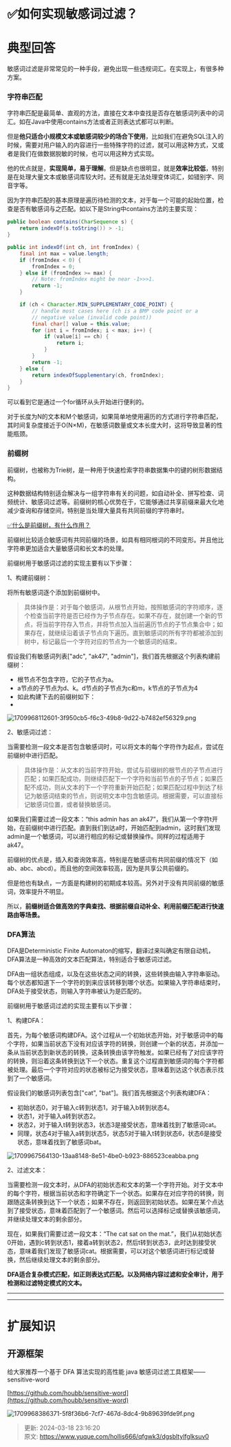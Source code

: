 # ✅如何实现敏感词过滤？

# 典型回答


敏感词过滤是非常常见的一种手段，避免出现一些违规词汇。在实现上，有很多种方案。



### 字符串匹配


字符串匹配是最简单、直观的方法，直接在文本中查找是否存在敏感词列表中的词汇。如在Java中使用contains方法或者正则表达式都可以判断。



但是**他只适合小规模文本或敏感词较少的场合下使用**，比如我们在避免SQL注入的时候，需要对用户输入的内容进行一些特殊字符的过滤，就可以用这种方式，又或者是我们在做数据脱敏的时候，也可以用这种方式实现。



他的优点就是，**实现简单，易于理解**。但是缺点也很明显，就是**效率比较低**，特别是在处理大量文本或敏感词库较大时。还有就是无法处理变体词汇，如错别字、同音字等。



因为字符串匹配的基本原理是遍历待检测的文本，对于每一个可能的起始位置，检查是否有敏感词与之匹配。如以下是String中contains方法的主要实现：

```java
public boolean contains(CharSequence s) {
    return indexOf(s.toString()) > -1;
}

public int indexOf(int ch, int fromIndex) {
    final int max = value.length;
    if (fromIndex < 0) {
        fromIndex = 0;
    } else if (fromIndex >= max) {
        // Note: fromIndex might be near -1>>>1.
        return -1;
    }

    if (ch < Character.MIN_SUPPLEMENTARY_CODE_POINT) {
        // handle most cases here (ch is a BMP code point or a
        // negative value (invalid code point))
        final char[] value = this.value;
        for (int i = fromIndex; i < max; i++) {
            if (value[i] == ch) {
                return i;
            }
        }
        return -1;
    } else {
        return indexOfSupplementary(ch, fromIndex);
    }
}

```



可以看到它是通过一个for循环从头开始进行便利的。



对于长度为N的文本和M个敏感词，如果简单地使用遍历的方式进行字符串匹配，其时间复杂度接近于O(N×M)，在敏感词数量或文本长度大时，这将导致显著的性能瓶颈。





### 前缀树


前缀树，也被称为Trie树，是一种用于快速检索字符串数据集中的键的树形数据结构。



这种数据结构特别适合解决与一组字符串有关的问题，如自动补全、拼写检查、词频统计、敏感词过滤等。前缀树的核心优势在于，它能够通过共享前缀来最大化地减少查询和存储空间，特别是当处理大量具有共同前缀的字符串时。



[✅什么是前缀树，有什么作用？](https://www.yuque.com/hollis666/qfgwk3/waqku6qab64aow90)



前缀树比较适合敏感词有共同前缀的场景，如具有相同根词的不同变形。并且他比字符串更加适合大量敏感词和长文本的处理。



前缀树用于敏感词过滤的实现主要有以下步骤：



1、构建前缀树：



将所有敏感词逐个添加到前缀树中。



> 具体操作是：对于每个敏感词，从根节点开始，按照敏感词的字符顺序，逐个检查当前字符是否已经作为子节点存在。如果不存在，就创建一个新的节点，将当前字符存入节点，并将节点加入当前遍历节点的子节点集合中；如果存在，就继续沿着该子节点向下遍历。直到敏感词的所有字符都被添加到树中，标记最后一个字符对应的节点为一个敏感词的结束。
>



假设我们有敏感词列表["adc", "ak47", "admin"]，我们首先根据这个列表构建前缀树：

+ 根节点不包含字符，它的子节点为a。
+ a节点的子节点为d、k。d节点的子节点为c和m，k节点的子节点为4
+ 如此构建下去的前缀树如下：
+ 

![1709968112601-3f950cb5-f6c3-49b8-9d22-b7482ef56329.png](./img/0d7iYtciIvLJ5pzw/1709968112601-3f950cb5-f6c3-49b8-9d22-b7482ef56329-733424.png)



2、敏感词过滤：



当需要检测一段文本是否包含敏感词时，可以将文本的每个字符作为起点，尝试在前缀树中进行匹配。



> 具体操作是：从文本的当前字符开始，尝试与前缀树的根节点的子节点进行匹配；如果匹配成功，则继续匹配下一个字符和当前节点的子节点；如果匹配不成功，则从文本的下一个字符重新开始匹配；如果匹配过程中到达了标记为敏感词结束的节点，则说明文本中包含敏感词。根据需要，可以直接标记敏感词位置，或者替换敏感词。
>



如果我们需要过滤一段文本：“this admin has an ak47”，我们从第一个字符t开始，在前缀树中进行匹配。直到我们到达a时，开始匹配到admin，这时我们发现admin是一个敏感词，可以进行相应的标记或替换操作。同样的过程适用于ak47。



前缀树的优点是，插入和查询效率高，特别是在敏感词有共同前缀的情况下（如ab、abc、abcd）。而且他的空间效率较高，因为是共享公共前缀的。

<font style="color:rgb(13, 13, 13);"></font>

但是他也有缺点，一方面是构建树的初期成本较高。另外对于没有共同前缀的敏感词，效率提升不明显。



所以，**前缀树适合做高效的字典查找、根据前缀自动补全、利用前缀匹配进行快速路由等场景。**



### DFA算法


DFA是Deterministic Finite Automaton的缩写，翻译过来叫确定有限自动机，DFA算法是一种高效的文本匹配算法，特别适合于敏感词过滤。



DFA由一组状态组成，以及在这些状态之间的转换，这些转换由输入字符串驱动。每个状态都知道下一个字符的到来应该转移到哪个状态。如果输入字符串结束时，DFA处于接受状态，则输入字符串被认为是匹配的。



前缀树用于敏感词过滤的实现主要有以下步骤：



1、构建DFA：

  
首先，为每个敏感词构建DFA。这个过程从一个初始状态开始，对于敏感词中的每个字符，如果当前状态下没有对应该字符的转换，则创建一个新的状态，并添加一条从当前状态到新状态的转换，这条转换由该字符触发。如果已经有了对应该字符的转换，则沿着这条转换到达下一个状态。重复这个过程直到敏感词的每个字符都被处理。最后一个字符对应的状态被标记为接受状态，意味着到达这个状态表示找到了一个敏感词。



假设我们的敏感词列表包含["cat", "bat"]。我们首先根据这个列表构建DFA：

+ 初始状态0，对于输入c转到状态1，对于输入b转到状态4。
+ 状态1，对于输入a转到状态2。
+ 状态2，对于输入t转到状态3，状态3是接受状态，意味着找到了敏感词cat。
+ 同理，状态4对于输入a转到状态5，状态5对于输入t转到状态6，状态6是接受状态，意味着找到了敏感词bat。



![1709967564130-13aa8148-8e51-4be0-b923-886523ceabba.png](./img/0d7iYtciIvLJ5pzw/1709967564130-13aa8148-8e51-4be0-b923-886523ceabba-269592.png)



2、过滤文本：



当需要检测一段文本时，从DFA的初始状态和文本的第一个字符开始。对于文本中的每个字符，根据当前状态和字符确定下一个状态。如果存在对应字符的转换，则跟随这条转换到达下一个状态；如果不存在，则返回到初始状态。如果在某个点达到了接受状态，意味着匹配到了一个敏感词。然后可以选择标记或替换该敏感词，并继续处理文本的剩余部分。



现在，如果我们需要过滤一段文本：“The cat sat on the mat.”，我们从初始状态0开始，遇到c转到状态1，接着a转到状态2，然后t转到状态3，此时达到接受状态，意味着我们发现了敏感词cat。根据需要，可以对这个敏感词进行标记或替换，然后继续处理文本的剩余部分。



**DFA适合复杂模式匹配，如正则表达式匹配。以及网络内容过滤和安全审计，用于检测和过滤特定模式的文本。**

****

****

# 扩展知识


## 开源框架


给大家推荐一个基于 DFA 算法实现的高性能 java 敏感词过滤工具框架——sensitive-word  
 

<font style="color:rgb(31, 35, 40);"></font>

[https://github.com/houbb/sensitive-word](https://github.com/houbb/sensitive-word)



![1709968386371-5f8f36b6-7cf7-467d-8dc4-9b89639fde9f.png](./img/0d7iYtciIvLJ5pzw/1709968386371-5f8f36b6-7cf7-467d-8dc4-9b89639fde9f-861883.png)



> 更新: 2024-03-18 23:16:20  
> 原文: <https://www.yuque.com/hollis666/qfgwk3/dgsbltylfglksuv0>